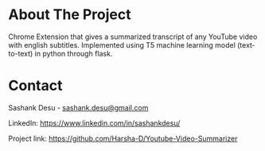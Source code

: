 # About The Project
Chrome Extension that gives a summarized transcript of any YouTube video with english subtitles. Implemented using T5 machine learning model (text-to-text) in python through flask. 
# Contact 
Sashank Desu - sashank.desu@gmail.com

LinkedIn: https://www.linkedin.com/in/sashankdesu/

Project link: https://github.com/Harsha-D/Youtube-Video-Summarizer
